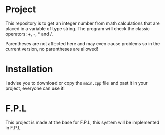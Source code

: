 # Project

This repository is to get an integer number from math calculations that are placed in a variable of type string. 
The program will check the classic operators: +, -, * and /.

Parentheses are not affected here and may even cause problems so in the current version, no parentheses are allowed!

# Installation

I advise you to download or copy the ``main.cpp`` file and past it in your project, everyone can use it!

# F.P.L

This project is made at the base for F.P.L, this system will be implemented in F.P.L